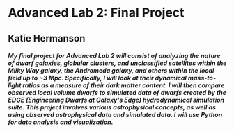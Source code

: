 # Advanced Lab 2: Final Project
## Katie Hermanson
##### My final project for Advanced Lab 2 will consist of analyzing the nature of dwarf galaxies, globular clusters, and unclassified satellites within the Milky Way galaxy, the Andromeda galaxy, and others within the local field up to ~3 Mpc. Specifically, I will look at their dynamical mass-to-light ratios as a measure of their dark matter content. I will then compare observed local volume dwarfs to simulated data of dwarfs created by the EDGE (Engineering Dwarfs at Galaxy's Edge) hydrodynamical simulation suite. This project involves various astrophysical concepts, as well as using observed astrophysical data and simulated data. I will use Python for data analysis and visualization.
